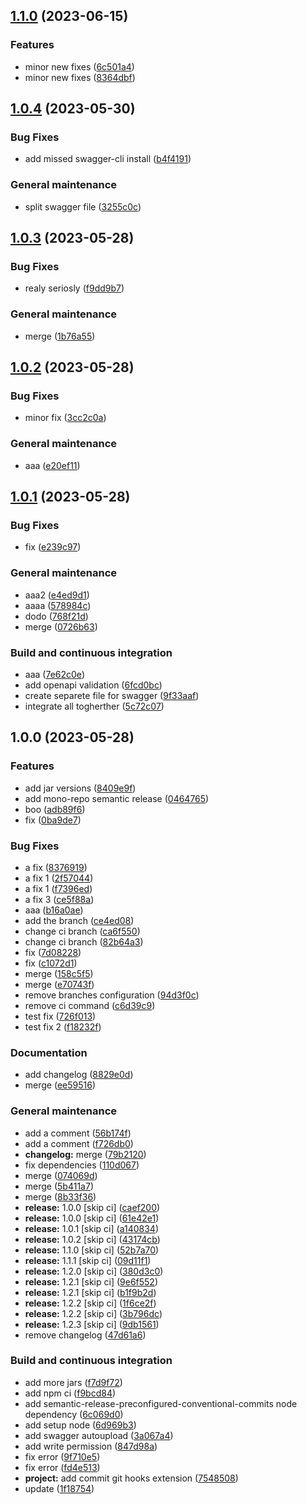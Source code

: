 ## [1.1.0](https://github.com/DenGuzawr22/Test/compare/1.0.4...1.1.0) (2023-06-15)


### Features

* minor new fixes ([6c501a4](https://github.com/DenGuzawr22/Test/commit/6c501a4adc11882aae0c62469b27f574a4eb7513))
* minor new fixes ([8364dbf](https://github.com/DenGuzawr22/Test/commit/8364dbfd7b527d630c30c3b42e6f084849a9b9a1))

## [1.0.4](https://github.com/DenGuzawr22/Test/compare/1.0.3...1.0.4) (2023-05-30)


### Bug Fixes

* add missed swagger-cli install ([b4f4191](https://github.com/DenGuzawr22/Test/commit/b4f4191473533f379acc7e100fdea5991eec2f52))


### General maintenance

* split swagger file ([3255c0c](https://github.com/DenGuzawr22/Test/commit/3255c0c92fa5f682c16dd459cd608362cab54aa6))

## [1.0.3](https://github.com/DenGuzawr22/Test/compare/1.0.2...1.0.3) (2023-05-28)


### Bug Fixes

* realy seriosly ([f9dd9b7](https://github.com/DenGuzawr22/Test/commit/f9dd9b70d4966aac92d8bba05c150f5537df7348))


### General maintenance

* merge ([1b76a55](https://github.com/DenGuzawr22/Test/commit/1b76a553f6a1e2addfe6083c6b74f967c78d0c86))

## [1.0.2](https://github.com/DenGuzawr22/Test/compare/1.0.1...1.0.2) (2023-05-28)


### Bug Fixes

* minor fix ([3cc2c0a](https://github.com/DenGuzawr22/Test/commit/3cc2c0a1d7b32ea324583204193de924a630720c))


### General maintenance

* aaa ([e20ef11](https://github.com/DenGuzawr22/Test/commit/e20ef11310cefc671d45e945610273b5a4b2e044))

## [1.0.1](https://github.com/DenGuzawr22/Test/compare/1.0.0...1.0.1) (2023-05-28)


### Bug Fixes

* fix ([e239c97](https://github.com/DenGuzawr22/Test/commit/e239c976e260c877baac6dd2792dd180097ff53e))


### General maintenance

* aaa2 ([e4ed9d1](https://github.com/DenGuzawr22/Test/commit/e4ed9d109929244b095eddf8d892a84dbe6b8ab7))
* aaaa ([578984c](https://github.com/DenGuzawr22/Test/commit/578984c72b096a32a50193e593845f4aed581357))
* dodo ([768f21d](https://github.com/DenGuzawr22/Test/commit/768f21d2a5fdef0d17afb618f376deae6847187d))
* merge ([0726b63](https://github.com/DenGuzawr22/Test/commit/0726b63cdf03a7980513466460954d18c3f10bfd))


### Build and continuous integration

* aaa ([7e62c0e](https://github.com/DenGuzawr22/Test/commit/7e62c0e2b138dd9b42fb25a7d30a3c4cb5b9426b))
* add openapi validation ([6fcd0bc](https://github.com/DenGuzawr22/Test/commit/6fcd0bc9b180d75379e653c9602694667ba66c7d))
* create separete file for swagger ([9f33aaf](https://github.com/DenGuzawr22/Test/commit/9f33aafeb3898d78447e515123aa6f4903e2de03))
* integrate all togherther ([5c72c07](https://github.com/DenGuzawr22/Test/commit/5c72c07929135ac898ccc4cd622ec4a792045720))

## 1.0.0 (2023-05-28)


### Features

* add jar versions ([8409e9f](https://github.com/DenGuzawr22/Test/commit/8409e9f7046cdace65c2cb87182519801564a8b3))
* add mono-repo semantic release ([0464765](https://github.com/DenGuzawr22/Test/commit/0464765fe85eb2aebe21a1fb4584d83ce15fcbfd))
* boo ([adb89f6](https://github.com/DenGuzawr22/Test/commit/adb89f6da7b60522b602df8099f09a6a104ee021))
* fix ([0ba9de7](https://github.com/DenGuzawr22/Test/commit/0ba9de71cf579e81a0f89847334b8a376a436c96))


### Bug Fixes

* a fix ([8376919](https://github.com/DenGuzawr22/Test/commit/837691942cb4d00856b6dfede23f4dc38a44cbd5))
* a fix 1 ([2f57044](https://github.com/DenGuzawr22/Test/commit/2f5704421fc770d1c1c5d2797550144d1b60a42a))
* a fix 1 ([f7396ed](https://github.com/DenGuzawr22/Test/commit/f7396ed25ca3d4d4721bb54abb672c4f8ab4d9c7))
* a fix 3 ([ce5f88a](https://github.com/DenGuzawr22/Test/commit/ce5f88abc23bfdc8f5c4c6a7013c4f998f9ed485))
* aaa ([b16a0ae](https://github.com/DenGuzawr22/Test/commit/b16a0aebe327e3613095b1e928f6f923746c7240))
* add the branch ([ce4ed08](https://github.com/DenGuzawr22/Test/commit/ce4ed08f22aee873ea447b5d38e0b1e798a9f823))
* change ci branch ([ca6f550](https://github.com/DenGuzawr22/Test/commit/ca6f550d66ef23b4e15129d6b2010d4a85f57859))
* change ci branch ([82b64a3](https://github.com/DenGuzawr22/Test/commit/82b64a385212efeba39c7898a0969bcb0efcf71d))
* fix ([7d08228](https://github.com/DenGuzawr22/Test/commit/7d08228ff7f9a7492e6a98262f1a2f57d2ea7cf5))
* fix ([c1072d1](https://github.com/DenGuzawr22/Test/commit/c1072d1dad8cfb65dac9c04f810a9de819aef1d2))
* merge ([158c5f5](https://github.com/DenGuzawr22/Test/commit/158c5f540865fd85e191ae586ff840a76540d55c))
* merge ([e70743f](https://github.com/DenGuzawr22/Test/commit/e70743fecb88906a460c494ebc8230380b588522))
* remove branches configuration ([94d3f0c](https://github.com/DenGuzawr22/Test/commit/94d3f0c25bfed8546db3dc3ebd679153dcf75674))
* remove ci command ([c6d39c9](https://github.com/DenGuzawr22/Test/commit/c6d39c9e1bbb3bc03ec3a024cf4108d3ef9f1b48))
* test fix ([726f013](https://github.com/DenGuzawr22/Test/commit/726f0137db20dc40b8645317266b98d3294b6b54))
* test fix 2 ([f18232f](https://github.com/DenGuzawr22/Test/commit/f18232f825cd3f4fa1434a9d6f23d323aa547774))


### Documentation

* add changelog ([8829e0d](https://github.com/DenGuzawr22/Test/commit/8829e0dd7d1286a570d75df596d47d54114b8647))
* merge ([ee59516](https://github.com/DenGuzawr22/Test/commit/ee59516ae86394209b5ee7f6137e320d12e12b1c))


### General maintenance

* add a comment ([56b174f](https://github.com/DenGuzawr22/Test/commit/56b174f57b7a8a5977dc2435fbcb58a27f400561))
* add a comment ([f726db0](https://github.com/DenGuzawr22/Test/commit/f726db034746aeacb602a8bed0331b79deaf3a82))
* **changelog:** merge ([79b2120](https://github.com/DenGuzawr22/Test/commit/79b21209bfc46403310054f4596b6c6e99ffd5ea))
* fix dependencies ([110d067](https://github.com/DenGuzawr22/Test/commit/110d067d197f2def1fccd678af289734a0002967))
* merge ([074069d](https://github.com/DenGuzawr22/Test/commit/074069dcd0c1047f2462ca9bd4303ec0493f6700))
* merge ([5b411a7](https://github.com/DenGuzawr22/Test/commit/5b411a7169a8e71c7e2a3cd7e5a52aa4a1c1365d))
* merge ([8b33f36](https://github.com/DenGuzawr22/Test/commit/8b33f36f04ebc585b966c3791b2f35092145b881))
* **release:** 1.0.0 [skip ci] ([caef200](https://github.com/DenGuzawr22/Test/commit/caef20046c4d33db66dbc8f790d812d607b3b292))
* **release:** 1.0.0 [skip ci] ([61e42e1](https://github.com/DenGuzawr22/Test/commit/61e42e1cbed50e6f8d1e395b8e93ee3616aeadab))
* **release:** 1.0.1 [skip ci] ([a140834](https://github.com/DenGuzawr22/Test/commit/a1408344a3d5ccbb3a7493d571d3b9ececd8f1ba))
* **release:** 1.0.2 [skip ci] ([43174cb](https://github.com/DenGuzawr22/Test/commit/43174cb7094ace5401a363492e91ea21137ea0fc))
* **release:** 1.1.0 [skip ci] ([52b7a70](https://github.com/DenGuzawr22/Test/commit/52b7a70b1043b524bd9774ad0bd24fb5747b9ccf))
* **release:** 1.1.1 [skip ci] ([09d11f1](https://github.com/DenGuzawr22/Test/commit/09d11f159cda6ea844760ebeb1e7ec20ed212e6b))
* **release:** 1.2.0 [skip ci] ([380d3c0](https://github.com/DenGuzawr22/Test/commit/380d3c0187af145bbf640f2a523b25ef309159d5))
* **release:** 1.2.1 [skip ci] ([9e6f552](https://github.com/DenGuzawr22/Test/commit/9e6f552a5ae2d96b7810042344ad0fa00d76d8e7))
* **release:** 1.2.1 [skip ci] ([b1f9b2d](https://github.com/DenGuzawr22/Test/commit/b1f9b2dc4b4a1215aa3dd2e99a67abc6a96b9612))
* **release:** 1.2.2 [skip ci] ([1f6ce2f](https://github.com/DenGuzawr22/Test/commit/1f6ce2f204170e9842bd60e38374f286210400fc))
* **release:** 1.2.2 [skip ci] ([3b796dc](https://github.com/DenGuzawr22/Test/commit/3b796dcd6e9c153951a452bf56755d65db7f7b78))
* **release:** 1.2.3 [skip ci] ([9db1561](https://github.com/DenGuzawr22/Test/commit/9db15616c5f8ed833e6bb7949d37c6bc7004e782))
* remove changelog ([47d61a6](https://github.com/DenGuzawr22/Test/commit/47d61a6791709155e1c34500017deddf65f50cd1))


### Build and continuous integration

* add more jars ([f7d9f72](https://github.com/DenGuzawr22/Test/commit/f7d9f72142bb0f008afabe47b3df57d1d9486207))
* add npm ci ([f9bcd84](https://github.com/DenGuzawr22/Test/commit/f9bcd840686372ebf7abd1c495a766952dab513d))
* add semantic-release-preconfigured-conventional-commits node dependency ([6c069d0](https://github.com/DenGuzawr22/Test/commit/6c069d0a4e3168ccb15553847e58cee65a66a095))
* add setup node ([6d969b3](https://github.com/DenGuzawr22/Test/commit/6d969b3594640a794fa7683a17cf1c808db0f20d))
* add swagger autoupload ([3a067a4](https://github.com/DenGuzawr22/Test/commit/3a067a4ad54ee7fdedf43af7221efbd45ed83383))
* add write permission ([847d98a](https://github.com/DenGuzawr22/Test/commit/847d98ad5dfd9ef1fe9d457cb77ed8c06b8f5b00))
* fix error ([9f710e5](https://github.com/DenGuzawr22/Test/commit/9f710e5af80fad7e373ddb206c98f078012cfd82))
* fix error ([fd4e513](https://github.com/DenGuzawr22/Test/commit/fd4e513ba3ac38f6ad2c558a0f289761bb4d138c))
* **project:** add commit git hooks extension ([7548508](https://github.com/DenGuzawr22/Test/commit/7548508207ad8a3f8be8463f57e767f5c8dd8400))
* update ([1f18754](https://github.com/DenGuzawr22/Test/commit/1f187546592a4d10ca27dc59f99da8d9994014af))
